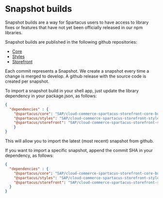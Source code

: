 # Snapshot builds

Snapshot builds are a way for Spartacus users to have access to library fixes or features that have not yet been officially released in our npm libraries.

Snapshot builds are published in the following github repositories:

* [Core](https://github.com/SAP/cloud-commerce-spartacus-storefront-core-builds)
* [Styles](https://github.com/SAP/cloud-commerce-spartacus-storefront-styles-builds)
* [Storefront](https://github.com/SAP/cloud-commerce-spartacus-storefront-storefront-builds)

Each commit represents a Snapshot. We create a snapshot every time a change is merged to develop. A github release with the source code is created per snapshot.

To import a snapshot build in your shell app, just update the library dependency in your package.json, as follows: 

```json
{
  "dependencies" : {
    "@spartacus/core": "SAP/cloud-commerce-spartacus-storefront-core-builds",
    "@spartacus/styles": "SAP/cloud-commerce-spartacus-storefront-styles-builds",
    "@spartacus/storefront": "SAP/cloud-commerce-spartacus-storefront-storefront-builds"
    }
}
 ```

This will allow you to import the latest (most recent) snapshot from github.

If you want to import a specific snapshot, append the commit SHA in your dependency, as follows:

```json
{
  "dependencies" : {
    "@spartacus/core": "SAP/cloud-commerce-spartacus-storefront-core-builds+abcde23f",
    "@spartacus/styles": "SAP/cloud-commerce-spartacus-storefront-styles-builds+abcde23f",
    "@spartacus/storefront": "SAP/cloud-commerce-spartacus-storefront-storefront-builds+abcde23f"
  }
}
 ```